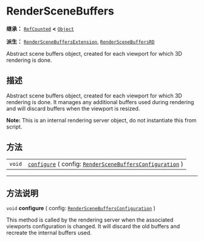 <!-- ⚠ 请勿编辑本文件 ⚠ -->
<!-- 本文档使用脚本从 WeDot 引擎源码仓库生成。 -->
<!-- 生成脚本：https://github.com/WeDot-Engine/WeDot/tree/4.3/doc/tools/make_md.py； -->
<!-- 原文件：https://github.com/WeDot-Engine/WeDot/tree/4.3/doc/classes/RenderSceneBuffers.xml。 -->

<div id="_class_renderscenebuffers"></div>

# RenderSceneBuffers

**继承：** [`RefCounted`](class_refcounted.md) **<** [`Object`](class_object.md)

**派生：** [`RenderSceneBuffersExtension`](class_renderscenebuffersextension.md), [`RenderSceneBuffersRD`](class_renderscenebuffersrd.md)

Abstract scene buffers object, created for each viewport for which 3D rendering is done.

## 描述

Abstract scene buffers object, created for each viewport for which 3D rendering is done. It manages any additional buffers used during rendering and will discard buffers when the viewport is resized.

 **Note:** This is an internal rendering server object, do not instantiate this from script.

## 方法

|||
|:-:|:--|
| `void` | [`configure`](class_renderscenebuffers.md#class_renderscenebuffers_method_configure) ( config: [`RenderSceneBuffersConfiguration`](class_renderscenebuffersconfiguration.md) ) |

<!-- rst-class:: classref-section-separator -->

---

## 方法说明

<div id="_class_renderscenebuffers_method_configure"></div>

`void` **configure** ( config: [`RenderSceneBuffersConfiguration`](class_renderscenebuffersconfiguration.md) )<div id="class_renderscenebuffers_method_configure"></div>

This method is called by the rendering server when the associated viewports configuration is changed. It will discard the old buffers and recreate the internal buffers used.

[^virtual]: 本方法通常需要用户覆盖才能生效。
[^const]: 本方法无副作用，不会修改该实例的任何成员变量。
[^vararg]: 本方法除了能接受在此处描述的参数外，还能够继续接受任意数量的参数。
[^constructor]: 本方法用于构造某个类型。
[^static]: 调用本方法无需实例，可直接使用类名进行调用。
[^operator]: 本方法描述的是使用本类型作为左操作数的有效运算符。
[^bitfield]: 这个值是由下列位标志构成位掩码的整数。
[^void]: 无返回值。
